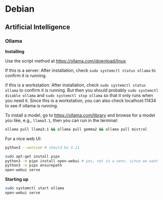# Debian

## Artificial Intelligence

### Ollama

**Installing**

Use the script method at https://ollama.com/download/linux

If this is a server: After installation, check `sudo systemctl status ollama` to confirm it is running. 

if this is a workstation: After installation, check `sudo systemctl status ollama` to confirm it is running. But then you should probably `sudo systemctl disable ollama` and `sudo systemctl stop ollama` so that it only runs when you need it. Since this is a workstation, you can also check localhost:11434 to see if ollama is running.

To install a model, go to https://ollama.com/library and browse for a model you like, e.g., `llama3.1`, then you can run in the terminal:

```bash
ollama pull llama3.1 && ollama pull gemma2 && ollama pull mistral
```

For a nice web UI:

```bash
python3 --version # should be 3.11

sudo apt-get install pipx
python3 -m pipx install open-webui # yes, not in a venv, since we want this installed as a runnable program
python3 -m pipx ensurepath
open-webui serve
```

**Starting up**

```bash
sudo systemctl start ollama
open-webui serve
```

